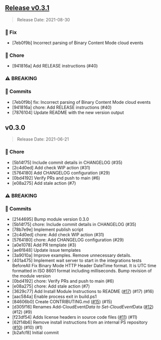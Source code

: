 
<a name="v0.3.1"></a>
## [Release v0.3.1](https://github.com/cloudevents/sdk-powershell/compare/v0.3.0...v0.3.1)

> Release Date: 2021-08-30

### 🐞 Fix

- [7eb0f9b]	Incorrect parsing of Binary Content Mode cloud events

### 🧹 Chore

- [941816a]	Add RELEASE instructions (#40) 

### ⚠️ BREAKING

### 📖 Commits

- [7eb0f9b]	fix: Incorrect parsing of Binary Content Mode cloud events
- [941816a]	chore: Add RELEASE instructions (#40) 
- [7876104]	Update README with the new version output

<a name="v0.3.0"></a>
## v0.3.0

> Release Date: 2021-06-21

### 🧹 Chore

- [5b14f75]	Include commit details in CHANGELOG (#35) 
- [2c4d0ed]	Add check WIP action (#31) 
- [5764180]	Add CHANGELOG configuration (#29) 
- [0bd4192]	Verify PRs and push to main (#6) 
- [e08a275]	Add stale action (#7) 

### ⚠️ BREAKING

### 📖 Commits

- [2144695]	Bump module version 0.3.0
- [5b14f75]	chore: Include commit details in CHANGELOG (#35) 
- [78b7e9e]	Implement publish script
- [2c4d0ed]	chore: Add check WIP action (#31) 
- [5764180]	chore: Add CHANGELOG configuration (#29) 
- [a0e1078]	Add PR template (#3) 
- [ae6f848]	Update issue templates
- [3a9010a]	Improve examples. Remove unnecessary details.
- [401a475]	Implement wait server to start in the integrations tests BeforeAll Fix Binary Mode HTTP Header DateTime format. It is UTC time formatted in ISO 8601 format including milliseconds. Bump revision of the module version
- [0bd4192]	chore: Verify PRs and push to main (#6) 
- [e08a275]	chore: Add stale action (#7) 
- [3629c77]	Add Install Module Instructions to README ([#17](https://github.com/cloudevents/sdk-powershell/issues/17)) (#17)  (#16) 
- [aac584a]	Enable process exit in build.ps1
- [84606b0]	Create CONTRIBUTING.md ([#15](https://github.com/cloudevents/sdk-powershell/issues/15)) (#15) 
- [d305f16]	Renames Add-CloudEvent*Data to Set-CloudEvent*Data ([#12](https://github.com/cloudevents/sdk-powershell/issues/12)) (#12)  (#9) 
- [f23df54]	Adds license headers in source code files ([#11](https://github.com/cloudevents/sdk-powershell/issues/11)) (#11) 
- [62f14b6]	Remove install instructions from an internal PS repository ([#10](https://github.com/cloudevents/sdk-powershell/issues/10)) (#10)  (#1) 
- [b2afcf8]	Initial commit
